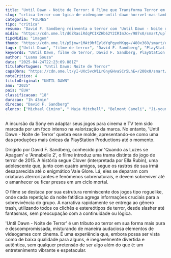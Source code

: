 ```yaml
---
title: "Until Dawn - Noite de Terror: O Filme que Transforma Terror em Videogame"
slug: "crtica-terror-com-lgica-de-videogame-until-dawn-horrvel-mas-tambm-divertido"
categoria: "FILMES"
tipo: "critica"
resumo: "David F. Sandberg reinventa o terror com 'Until Dawn - Noite de Terror', um filme que despreza a lógica convencional e abraça o estilo trash com elementos de videogame."
midia: "https://cdn.ome.lt/dGZRasiRdqPCIXZHb62Y2IRImJc=/987x0/smart/uploads/conteudo/fotos/Until-Dawn.jpg"
tipoMidia: "imagem"
thumb: "https://cdn.ome.lt/p5jmwr1MAt9hfEyldYqPgyoMKqg=/480x360/smart/extras/conteudos/Until-Dawn.jpg"
tags: ["Until Dawn", "filme de terror", "David F. Sandberg", "PlayStation Productions", "adaptação de videogame", "cinema e videogames"]
keywords: "Until Dawn, filme de terror, David F. Sandberg, PlayStation Productions, adaptação de videogame, cinema e videogames"
author: "Luana Souza"
data: "2025-04-24T22:23:09.881Z"
tituloPortugues: "Until Dawn: Noite de Terror"
capaObra: "https://cdn.ome.lt/yI-UXc5vcW1LrGnyGHvaSCr5LhE=/200x0/smart/extras/capas/handler_2.jpg"
notaCritico: 4
tituloOriginal: "UNTIL DAWN"
ano: "2025"
pais: "EUA"
classificacao: "18"
duracao: "1h 43min"
direcao: "David F. Sandberg"
elenco: ["Michael Cimino", " Maia Mitchell", "Belmont Cameli", "Ji-young Yoo", "Odessa A&#39;zion", "Ella Rubin", "Peter Stormare", "Maia Mitchell"]
---
```


A incursão da Sony em adaptar seus jogos para cinema e TV tem sido marcada por um foco intenso na valorização da marca. No entanto, 'Until Dawn - Noite de Terror' quebra esse molde, apresentando-se como uma das produções mais únicas da PlayStation Productions até o momento. 

Dirigido por David F. Sandberg, conhecido por 'Quando as Luzes se Apagam' e 'Annabelle 2', o filme introduz uma trama distinta do jogo de terror de 2015. A história segue Clover (interpretada por Ella Rubin), uma adolescente que, junto com quatro amigos, segue os rastros de sua irmã desaparecida até o enigmático Vale Glore. Lá, eles se deparam com criaturas aterrorizantes e fenômenos sobrenaturais, e devem sobreviver até o amanhecer ou ficar presos em um ciclo mortal. 

O filme se destaca por sua estrutura reminiscente dos jogos tipo roguelike, onde cada repetição da noite fatídica agrega informações cruciais para a sobrevivência do grupo. A narrativa rapidamente se entrega ao gênero trash, utilizando todos os clichês e estereótipos de terror, desde slasher até fantasmas, sem preocupação com a continuidade ou lógica. 

'Until Dawn - Noite de Terror' é um tributo ao terror em sua forma mais pura e descompromissada, misturando de maneira audaciosa elementos de videogames com cinema. É uma experiência que, embora possa ser vista como de baixa qualidade para alguns, é inegavelmente divertida e autêntica, sem qualquer pretensão de ser algo além do que é: um entretenimento vibrante e espetacular.